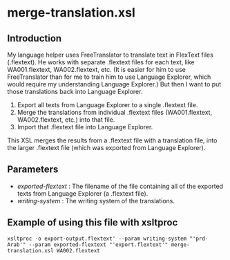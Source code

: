 # merge-translation.xsl

## Introduction
My language helper uses FreeTranslator to translate text in FlexText files (.flextext). He works with separate .flextext files for each text, like WA001.flextext, WA002.flextext, etc. (It is easier for him to use FreeTranslator than for me to train him to use Language Explorer, which would require my understanding Language Explorer.) But then I want to put those translations back into Language Explorer.

1. Export all texts from Language Explorer to a single .flextext file.
2. Merge the translations from individual .flextext files (WA001.flextext, WA002.flextext, etc.) into that file.
3. Import that .flextext file into Language Explorer.

This XSL merges the results from a .flextext file with a translation file, into the larger .flextext file (which was exported from Language Explorer).

## Parameters
- _exported-flextext_ : The filename of the file containing all of the exported texts from Language Explorer (a .flextext file).
- _writing-system_ : The writing system of the translations.

## Example of using this file with xsltproc
```
xsltproc -o export-output.flextext' --param writing-system "'prd-Arab'" --param exported-flextext "'export.flextext'" merge-translation.xsl WA002.flextext
```